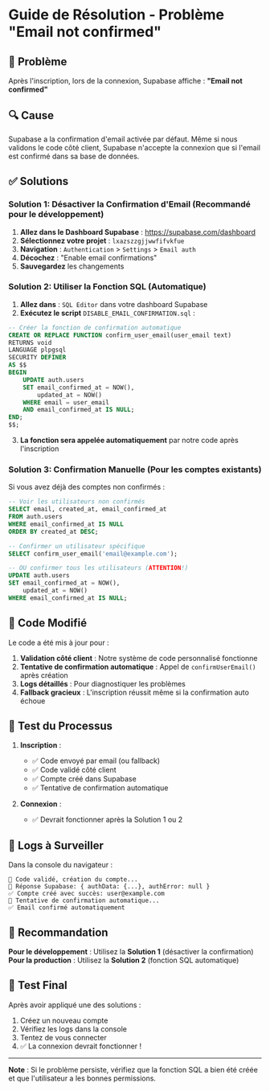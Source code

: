 # Guide de Résolution - Problème "Email not confirmed"

## 🚨 Problème

Après l'inscription, lors de la connexion, Supabase affiche : **"Email not confirmed"**

## 🔍 Cause

Supabase a la confirmation d'email activée par défaut. Même si nous validons le code côté client, Supabase n'accepte la connexion que si l'email est confirmé dans sa base de données.

## ✅ Solutions

### Solution 1: Désactiver la Confirmation d'Email (Recommandé pour le développement)

1. **Allez dans le Dashboard Supabase** : https://supabase.com/dashboard
2. **Sélectionnez votre projet** : `lxazszzgjjwwfifvkfue`
3. **Navigation** : `Authentication` > `Settings` > `Email auth`
4. **Décochez** : "Enable email confirmations"
5. **Sauvegardez** les changements

### Solution 2: Utiliser la Fonction SQL (Automatique)

1. **Allez dans** : `SQL Editor` dans votre dashboard Supabase
2. **Exécutez le script** `DISABLE_EMAIL_CONFIRMATION.sql` :

```sql
-- Créer la fonction de confirmation automatique
CREATE OR REPLACE FUNCTION confirm_user_email(user_email text)
RETURNS void
LANGUAGE plpgsql
SECURITY DEFINER
AS $$
BEGIN
    UPDATE auth.users
    SET email_confirmed_at = NOW(),
        updated_at = NOW()
    WHERE email = user_email
    AND email_confirmed_at IS NULL;
END;
$$;
```

3. **La fonction sera appelée automatiquement** par notre code après l'inscription

### Solution 3: Confirmation Manuelle (Pour les comptes existants)

Si vous avez déjà des comptes non confirmés :

```sql
-- Voir les utilisateurs non confirmés
SELECT email, created_at, email_confirmed_at
FROM auth.users
WHERE email_confirmed_at IS NULL
ORDER BY created_at DESC;

-- Confirmer un utilisateur spécifique
SELECT confirm_user_email('email@example.com');

-- OU confirmer tous les utilisateurs (ATTENTION!)
UPDATE auth.users
SET email_confirmed_at = NOW(),
    updated_at = NOW()
WHERE email_confirmed_at IS NULL;
```

## 🔧 Code Modifié

Le code a été mis à jour pour :

1. **Validation côté client** : Notre système de code personnalisé fonctionne
2. **Tentative de confirmation automatique** : Appel de `confirmUserEmail()` après création
3. **Logs détaillés** : Pour diagnostiquer les problèmes
4. **Fallback gracieux** : L'inscription réussit même si la confirmation auto échoue

## 🧪 Test du Processus

1. **Inscription** :

   - ✅ Code envoyé par email (ou fallback)
   - ✅ Code validé côté client
   - ✅ Compte créé dans Supabase
   - ✅ Tentative de confirmation automatique

2. **Connexion** :
   - ✅ Devrait fonctionner après la Solution 1 ou 2

## 📝 Logs à Surveiller

Dans la console du navigateur :

```
🔐 Code validé, création du compte...
📝 Réponse Supabase: { authData: {...}, authError: null }
✅ Compte créé avec succès: user@example.com
🔄 Tentative de confirmation automatique...
✅ Email confirmé automatiquement
```

## 🎯 Recommandation

**Pour le développement** : Utilisez la **Solution 1** (désactiver la confirmation)
**Pour la production** : Utilisez la **Solution 2** (fonction SQL automatique)

## 🚀 Test Final

Après avoir appliqué une des solutions :

1. Créez un nouveau compte
2. Vérifiez les logs dans la console
3. Tentez de vous connecter
4. ✅ La connexion devrait fonctionner !

---

**Note** : Si le problème persiste, vérifiez que la fonction SQL a bien été créée et que l'utilisateur a les bonnes permissions.
